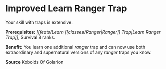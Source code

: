 ﻿---
cssclass: [feats]

---
# Improved Learn Ranger Trap

Your skill with traps is extensive.

**Prerequisites:** _[[feats/Learn _[[classes/Ranger|Ranger]]_ Trap|Learn _Ranger_ Trap]]_, Survival 8 ranks.

**Benefit:** You learn one additional _ranger_ trap and can now use both extraordinary and supernatural versions of any _ranger_ traps you know.

**Source** Kobolds Of Golarion